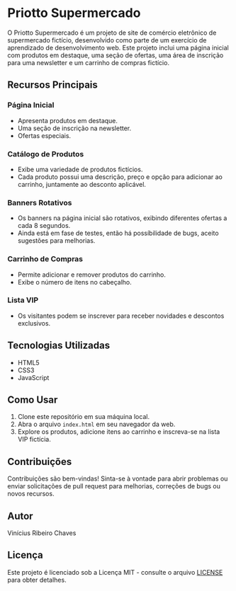# Priotto Supermercado

O Priotto Supermercado é um projeto de site de comércio eletrônico de supermercado fictício, desenvolvido como parte de um exercício de aprendizado de desenvolvimento web. Este projeto inclui uma página inicial com produtos em destaque, uma seção de ofertas, uma área de inscrição para uma newsletter e um carrinho de compras fictício.

## Recursos Principais

### Página Inicial
- Apresenta produtos em destaque.
- Uma seção de inscrição na newsletter.
- Ofertas especiais.

### Catálogo de Produtos
- Exibe uma variedade de produtos fictícios.
- Cada produto possui uma descrição, preço e opção para adicionar ao carrinho, juntamente ao desconto aplicável.

### Banners Rotativos
- Os banners na página inicial são rotativos, exibindo diferentes ofertas a cada 8 segundos.
- Ainda está em fase de testes, então há possíbilidade de bugs, aceito sugestões para melhorias.

### Carrinho de Compras
- Permite adicionar e remover produtos do carrinho.
- Exibe o número de itens no cabeçalho.

### Lista VIP
- Os visitantes podem se inscrever para receber novidades e descontos exclusivos.

## Tecnologias Utilizadas

- HTML5
- CSS3
- JavaScript

## Como Usar

1. Clone este repositório em sua máquina local.
2. Abra o arquivo `index.html` em seu navegador da web.
3. Explore os produtos, adicione itens ao carrinho e inscreva-se na lista VIP fictícia.

## Contribuições

Contribuições são bem-vindas! Sinta-se à vontade para abrir problemas ou enviar solicitações de pull request para melhorias, correções de bugs ou novos recursos.

## Autor

Vinícius Ribeiro Chaves

## Licença

Este projeto é licenciado sob a Licença MIT - consulte o arquivo [LICENSE](LICENSE) para obter detalhes.
